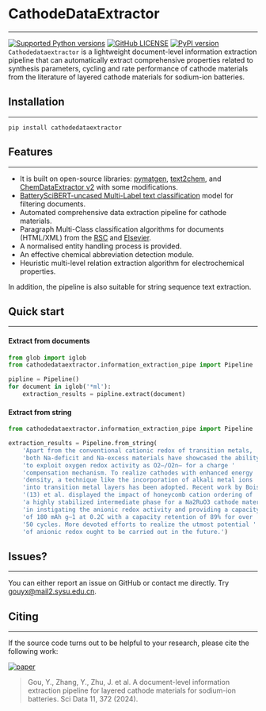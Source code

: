 # CathodeDataExtractor

------------

[![Supported Python versions](https://img.shields.io/badge/python-3.6%20%7C%203.7-blue.svg)](https://www.python.org/downloads/) [![GitHub LICENSE](https://img.shields.io/github/license/GGNoWayBack/cathodedataextractor.svg)](https://github.com/GGNoWayBack/cathodedataextractor/blob/main/LICENSE)  [![PyPI version](https://badge.fury.io/py/cathodedataextractor.svg)](https://badge.fury.io/py/cathodedataextractor)  
`Cathodedataextractor` is a lightweight document-level information extraction pipeline that can automatically extract
comprehensive properties related to synthesis parameters, cycling and rate performance of cathode materials from the
literature of layered cathode materials for sodium-ion batteries.

## Installation

------------

`pip install cathodedataextractor`

## Features

------------
- It is built on open-source libraries: [pymatgen], [text2chem], and [ChemDataExtractor v2] with some modifications.
- [BatterySciBERT-uncased Multi-Label text classification] model for filtering documents. 
- Automated comprehensive data extraction pipeline for cathode materials.
- Paragraph Multi-Class classification algorithms for documents (HTML/XML) from the [RSC] and [Elsevier].
- A normalised entity handling process is provided.
- An effective chemical abbreviation detection module.
- Heuristic multi-level relation extraction algorithm for electrochemical properties.

In addition, the pipeline is also suitable for string sequence text extraction.

## Quick start

------------
#### Extract from documents

```python
from glob import iglob
from cathodedataextractor.information_extraction_pipe import Pipeline

pipline = Pipeline()
for document in iglob('*ml'):
    extraction_results = pipline.extract(document)
```
> 

#### Extract from string

```python
from cathodedataextractor.information_extraction_pipe import Pipeline

extraction_results = Pipeline.from_string(
    'Apart from the conventional cationic redox of transition metals, '
    'both Na-deficit and Na-excess materials have showcased the ability '
    'to exploit oxygen redox activity as O2–/O2n– for a charge '
    'compensation mechanism. To realize cathodes with enhanced energy '
    'density, a technique like the incorporation of alkali metal ions '
    'into transition metal layers has been adopted. Recent work by Boisse '
    '(13) et al. displayed the impact of honeycomb cation ordering of '
    'a highly stabilized intermediate phase for a Na2RuO3 cathode material '
    'in instigating the anionic redox activity and providing a capacity '
    'of 180 mAh g–1 at 0.2C with a capacity retention of 89% for over '
    '50 cycles. More devoted efforts to realize the utmost potential '
    'of anionic redox ought to be carried out in the future.')
```
> 

## Issues?

------------
You can either report an issue on GitHub or contact me directly. 
Try [gouyx@mail2.sysu.edu.cn](mailto:gouyx@mail2.sysu.edu.cn).


## Citing 

------------
If the source code turns out to be helpful to your research, please cite the following work:  

[![paper](https://img.shields.io/badge/doi-10.1038%2Fs41597--024--03196--1-blue)](https://doi.org/10.1038/s41597-024-03196-1)

> Gou, Y., Zhang, Y., Zhu, J. et al. A document-level information 
> extraction pipeline for layered cathode materials for sodium-ion batteries. Sci Data 11, 372 (2024).










[pymatgen]: https://pymatgen.org

[text2chem]: https://github.com/CederGroupHub/text2chem

[ChemDataExtractor v2]: https://github.com/CambridgeMolecularEngineering/chemdataextractor2

[RSC]: https://pubs.rsc.org/

[Elsevier]: https://www.elsevier.com/

[BatterySciBERT-uncased Multi-Label text classification]: https://huggingface.co/NoWayBack/batteryscibert-uncased-abstract-mtc
